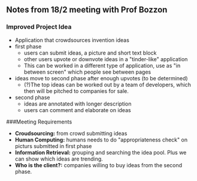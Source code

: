 ## Notes from 18/2 meeting with Prof Bozzon

### Improved Project Idea
* Application that crowdsources invention ideas
* first phase
  * users can submit ideas, a picture and short text block
  * other users upvote or downvote ideas in a "tinder-like" application 
  * This can be worked in a different type of application, use as "in between screen" which people see between pages
* ideas move to second phase after enough upvotes (to be determined)
  * (?)The top ideas can be worked out by a team of developers, which then will be pitched to companies for sale. 
* second phase
  * ideas are annotated with longer description
  * users can comment and elaborate on ideas

###Meeting Requirements
* **Croudsourcing:** from crowd submitting ideas
* **Human Computing:** humans needs to do "appropriateness check" on picturs submitted in first phase
* **Information Retrieval:** grouping and searching the idea pool. Plus we can show which ideas are trending. 
* **Who is the client?:** companies willing to buy ideas from the second phase. 
